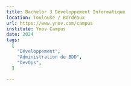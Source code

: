 ```yaml
---
title: Bachelor 3 Développement Informatique
location: Toulouse / Bordeaux
url: https://www.ynov.com/campus
institute: Ynov Campus
date: 2024
tags:
  [
    "Développement",
    "Administration de BDD",
    "DevOps",
  ]

---
```

